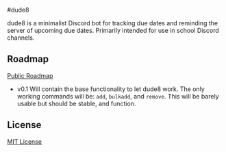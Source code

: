 #dude8

dude8 is a minimalist Discord bot for tracking due dates and reminding the server of upcoming due dates.
Primarily intended for use in school Discord channels.

## Roadmap
[Public Roadmap](https://trello.com/b/3MYnaphu/public-roadmap)
- v0.1 Will contain the base functionality to let dude8 work. The only working commands will be: ``add``, ``bulkadd``, and ``remove``. 
This will be barely usable but should be stable, and function.

## License

[MIT License](https://opensource.org/licenses/MIT)